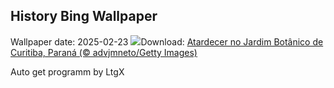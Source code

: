 ## History Bing Wallpaper
Wallpaper date: 2025-02-23
![](https://www.bing.com/th?id=OHR.PalaciodeCristalCuritiba_PT-BR6693947310_UHD.jpg&w=1000)Download: [Atardecer no Jardim Botânico de Curitiba, Paraná (© advjmneto/Getty Images)](https://www.bing.com/th?id=OHR.PalaciodeCristalCuritiba_PT-BR6693947310_UHD.jpg)

Auto get programm by LtgX
